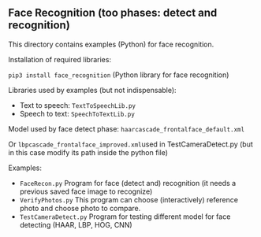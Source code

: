 ## Face Recognition (too phases: detect and recognition)

This directory contains examples (Python) for face recognition.

Installation of required libraries:

`pip3 install face_recognition` (Python library for face recognition)

Libraries used by examples (but not indispensable):

- Text to speech:  `TextToSpeechLib.py`  
- Speech to text: `SpeechToTextLib.py` 

Model used by face detect phase: `haarcascade_frontalface_default.xml` 

Or `lbpcascade_frontalface_improved.xml`used in TestCameraDetect.py
(but in this case modify its path inside the python file)

Examples:

- `FaceRecon.py`  Program for face (detect and) recognition (it needs a previous saved face image to recognize)
- `VerifyPhotos.py`  This program can choose (interactively) reference photo and choose photo to compare.
- `TestCameraDetect.py`  Program for testing different model for face detecting (HAAR, LBP, HOG, CNN)
